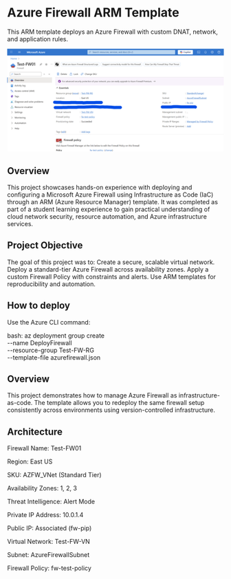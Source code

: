 # Azure Firewall ARM Template

This ARM template deploys an Azure Firewall with custom DNAT, network, and application rules.

![alt text](image.png)
## Overview

This project showcases hands-on experience with deploying and configuring a Microsoft Azure Firewall using Infrastructure as Code (IaC) through an ARM (Azure Resource Manager) template. It was completed as part of a student learning experience to gain practical understanding of cloud network security, resource automation, and Azure infrastructure services.

## Project Objective

The goal of this project was to:
Create a secure, scalable virtual network.
Deploy a standard-tier Azure Firewall across availability zones.
Apply a custom Firewall Policy with constraints and alerts.
Use ARM templates for reproducibility and automation.

## How to deploy

Use the Azure CLI command:

bash:
az deployment group create \
  --name DeployFirewall \
  --resource-group Test-FW-RG \
  --template-file azurefirewall.json

## Overview
This project demonstrates how to manage Azure Firewall as infrastructure-as-code. The template allows you to redeploy the same firewall setup consistently across environments using version-controlled infrastructure.

## Architecture
Firewall Name: Test-FW01

Region: East US

SKU: AZFW_VNet (Standard Tier)

Availability Zones: 1, 2, 3

Threat Intelligence: Alert Mode

Private IP Address: 10.0.1.4

Public IP: Associated (fw-pip)

Virtual Network: Test-FW-VN

Subnet: AzureFirewallSubnet

Firewall Policy: fw-test-policy
